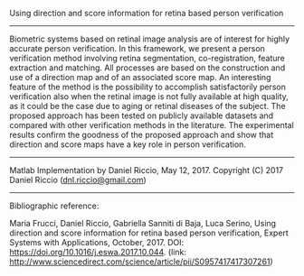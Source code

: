
Using direction and score information for retina based person verification

--------------------------------------------------------------------------

Biometric systems based on retinal image analysis are of interest for highly accurate person verification. In this framework, we present a person verification method involving retina segmentation, co-registration, feature extraction and matching. All processes are based on the construction and use of a direction map and of an associated score map. An interesting feature of the method is the possibility to accomplish satisfactorily person verification also when the retinal image is not fully available at high quality, as it could be the case due to aging or retinal diseases of the subject. The proposed approach has been tested on publicly available datasets and compared with other verification methods in the literature. The experimental results confirm the goodness of the proposed approach and show that direction and score maps have a key role in person verification.


-------------------------------------------------------

Matlab Implementation by Daniel Riccio, May 12, 2017.
Copyright (C) 2017 Daniel Riccio (dnl.riccio@gmail.com)

-------------------------------------------------------

Bibliographic reference:

Maria Frucci, Daniel Riccio, Gabriella Sanniti di Baja, Luca Serino, Using direction and score information for retina based person verification, Expert Systems with Applications, October, 2017. DOI: https://doi.org/10.1016/j.eswa.2017.10.044.
(link: http://www.sciencedirect.com/science/article/pii/S0957417417307261)